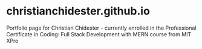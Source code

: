 # christianchidester.github.io
Portfolio page for Christian Chidester - currently enrolled in the Professional Certificate in Coding: Full Stack Development with MERN course from MIT XPro
